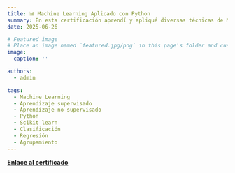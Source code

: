 ```yaml
---
title: 📊 Machine Learning Aplicado con Python
summary: En esta certificación aprendí y apliqué diversas técnicas de Machine Learning desde el aprendizaje supervisado para clasificación y regresión, hasta el aprendizaje no supervisado para agrupamiento de datos y/o reducción de dimensionalidad. Aprendí a evaluar la precisión de un modelo con técnicas como AUC, recall, precision, accuracy, validación cruzada, entre otras. 
date: 2025-06-26

# Featured image
# Place an image named `featured.jpg/png` in this page's folder and customize its options here.
image:
  caption: ''

authors:
  - admin

tags:
  - Machine Learning
  - Aprendizaje supervisado 
  - Aprendizaje no supervisado
  - Python 
  - Scikit learn
  - Clasificación
  - Regresión
  - Agrupamiento
---
```






[**Enlace al certificado**](https://coursera.org/share/c76226c215174d1babf6f748840bdcc3)